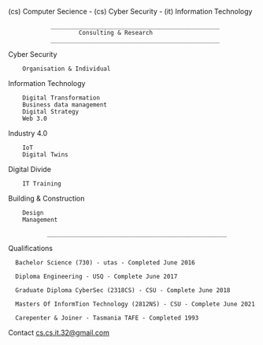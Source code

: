 (cs) Computer Secience - (cs) Cyber Security - (it) Information Technology 

                ________________________________________________
                        Consulting & Research 
                ________________________________________________

  Cyber Security 
   
        Organisation & Individual

  Information Technology  
   
        Digital Transformation 
        Business data management
        Digital Strategy
        Web 3.0

  Industry 4.0
   
        IoT
        Digital Twins

  Digital Divide
  
        IT Training 
        
  Building & Construction
   
        Design
        Management   
        
               ___________________________________________________
               
Qualifications

      Bachelor Science (730) - utas - Completed June 2016  
      
      Diploma Engineering - USQ - Complete June 2017
      
      Graduate Diploma CyberSec (2318CS) - CSU - Complete June 2018
      
      Masters Of InformTion Technology (2812NS) - CSU - Complete June 2021
      
      Carepenter & Joiner - Tasmania TAFE - Completed 1993
    
Contact 
      cs.cs.it.32@gmail.com
